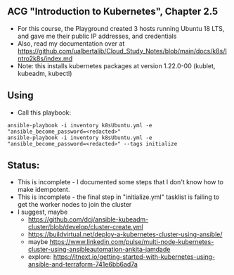 ## ACG "Introduction to Kubernetes", Chapter 2.5

* For this course, the Playground created 3 hosts running Ubuntu 18 LTS, and gave me their public IP addresses, and credentials
* Also, read my documentation over at https://github.com/ualbertalib/Cloud_Study_Notes/blob/main/docs/k8s/Intro2k8s/index.md
* Note: this installs kubernetes packages at version 1.22.0-00 (kublet, kubeadm, kubectl) 

## Using 

* Call this playbook:

```
ansible-playbook -i inventory k8sUbuntu.yml -e "ansible_become_password=<redacted>"
ansible-playbook -i inventory k8sUbuntu.yml -e "ansible_become_password=<redacted>" --tags initialize
```

## Status: 

* This is incomplete - I documented some steps that I don't know how to make idempotent.
* This is incomplete - the final step in "initialize.yml" tasklist is failing to get the worker nodes to join the cluster
* I suggest, maybe
    * https://github.com/dcj/ansible-kubeadm-cluster/blob/develop/cluster-create.yml
    * https://buildvirtual.net/deploy-a-kubernetes-cluster-using-ansible/
    * maybe https://www.linkedin.com/pulse/multi-node-kubernetes-cluster-using-ansibleautomation-ankita-jamdade
    * explore: https://itnext.io/getting-started-with-kubernetes-using-ansible-and-terraform-741e6bb6ad7a
